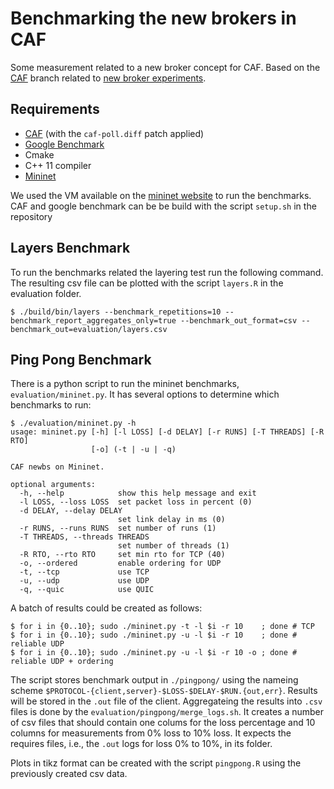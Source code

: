 # Benchmarking the new brokers in CAF

Some measurement related to a new broker concept for CAF. Based on the [CAF](https://github.com/actor-framework/actor-framework/) branch related to [new broker experiments](https://github.com/actor-framework/actor-framework/tree/topic/new-broker-experiments).


## Requirements

* [CAF](https://github.com/actor-framework/actor-framework) (with the `caf-poll.diff` patch applied)
* [Google Benchmark](https://github.com/google/benchmark)
* Cmake
* C++ 11 compiler
* [Mininet](http://mininet.org)

We used the VM available on the [mininet website](http://mininet.org/download/) to run the benchmarks. CAF and google benchmark can be be build with the script `setup.sh` in the repository


## Layers Benchmark

To run the benchmarks related the layering test run the following command. The resulting csv file can be plotted with the script `layers.R` in the evaluation folder.

```
$ ./build/bin/layers --benchmark_repetitions=10 --benchmark_report_aggregates_only=true --benchmark_out_format=csv --benchmark_out=evaluation/layers.csv
```


## Ping Pong Benchmark

There is a python script to run the mininet benchmarks, `evaluation/mininet.py`. It has several options to determine which benchmarks to run:

```
$ ./evaluation/mininet.py -h
usage: mininet.py [-h] [-l LOSS] [-d DELAY] [-r RUNS] [-T THREADS] [-R RTO]
                  [-o] (-t | -u | -q)

CAF newbs on Mininet.

optional arguments:
  -h, --help            show this help message and exit
  -l LOSS, --loss LOSS  set packet loss in percent (0)
  -d DELAY, --delay DELAY
                        set link delay in ms (0)
  -r RUNS, --runs RUNS  set number of runs (1)
  -T THREADS, --threads THREADS
                        set number of threads (1)
  -R RTO, --rto RTO     set min rto for TCP (40)
  -o, --ordered         enable ordering for UDP
  -t, --tcp             use TCP
  -u, --udp             use UDP
  -q, --quic            use QUIC
```

A batch of results could be created as follows:

```
$ for i in {0..10}; sudo ./mininet.py -t -l $i -r 10    ; done # TCP
$ for i in {0..10}; sudo ./mininet.py -u -l $i -r 10    ; done # reliable UDP
$ for i in {0..10}; sudo ./mininet.py -u -l $i -r 10 -o ; done # reliable UDP + ordering
```

The script stores benchmark output in `./pingpong/` using the nameing scheme `$PROTOCOL-{client,server}-$LOSS-$DELAY-$RUN.{out,err}`. Results will be stored in the `.out` file of the client. Aggregateing the results into `.csv` files is done by the `evaluation/pingpong/merge_logs.sh`. It creates a number of csv files that should contain one colums for the loss percentage and 10 columns for measurements from 0% loss to 10% loss. It expects the requires files, i.e., the `.out` logs for loss 0% to 10%, in its folder.

Plots in tikz format can be created with the script `pingpong.R` using the previously created csv data.

